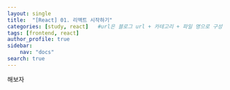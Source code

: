 ```yaml
---
layout: single
title:  "[React] 01. 리액트 시작하기"
categories: [study, react]   #url은 블로그 url + 카테고리 + 파일 명으로 구성
tags: [frontend, react]
author_profile: true
sidebar:
    nav: "docs"
search: true
---
```




해보자
